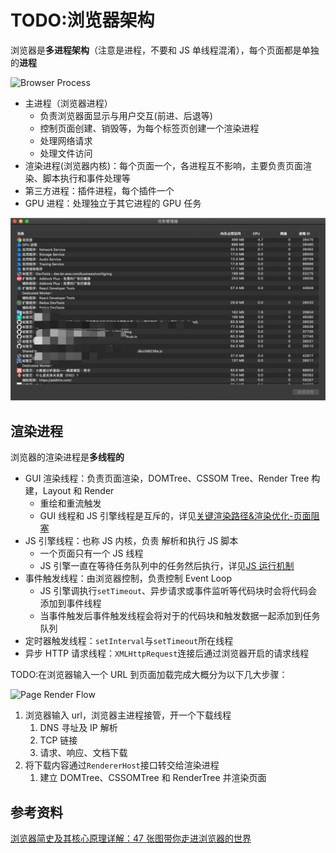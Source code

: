 # TODO:浏览器架构

浏览器是**多进程架构**（注意是进程，不要和 JS 单线程混淆），每个页面都是单独的**进程**

![Browser Process](https://p3-juejin.byteimg.com/tos-cn-i-k3u1fbpfcp/71df0dedf3484d99ba6de74403383e2f~tplv-k3u1fbpfcp-zoom-in-crop-mark:3024:0:0:0.awebp)

- 主进程（浏览器进程）
  - 负责浏览器面显示与用户交互(前进、后退等)
  - 控制页面创建、销毁等，为每个标签页创建一个渲染进程
  - 处理网络请求
  - 处理文件访问
- 渲染进程(浏览器内核)：每个页面一个，各进程互不影响，主要负责页面渲染、脚本执行和事件处理等
- 第三方进程：插件进程，每个插件一个
- GPU 进程：处理独立于其它进程的 GPU 任务

![Browser Process Demo](../../assets/images/browser/browser-process.png)

## 渲染进程

浏览器的渲染进程是**多线程的**

- GUI 渲染线程：负责页面渲染，DOMTree、CSSOM Tree、Render Tree 构建，Layout 和 Render
  - 重绘和重流触发
  - GUI 线程和 JS 引擎线程是互斥的，详见[关键渲染路径&渲染优化-页面阻塞](./2.关键渲染路径&渲染优化.md)
- JS 引擎线程：也称 JS 内核，负责 解析和执行 JS 脚本
  - 一个页面只有一个 JS 线程
  - JS 引擎一直在等待任务队列中的任务然后执行，详见[JS 运行机制](../../02-JavaScript/02.Core/05-运行机制.md)
- 事件触发线程：由浏览器控制，负责控制 Event Loop
  - JS 引擎调执行`setTimeout`、异步请求或事件监听等代码块时会将代码会添加到事件线程
  - 当事件触发后事件触发线程会将对于的代码块和触发数据一起添加到任务队列
- 定时器触发线程：`setInterval`与`setTimeout`所在线程
- 异步 HTTP 请求线程：`XMLHttpRequest`连接后通过浏览器开启的请求线程

TODO:在浏览器输入一个 URL 到页面加载完成大概分为以下几大步骤：

![Page Render Flow](https://p3-juejin.byteimg.com/tos-cn-i-k3u1fbpfcp/b25113fced254aeea1a77fca56919162~tplv-k3u1fbpfcp-zoom-in-crop-mark:3024:0:0:0.awebp)

1. 浏览器输入 url，浏览器主进程接管，开一个下载线程
   1. DNS 寻址及 IP 解析
   2. TCP 链接
   3. 请求、响应、文档下载
2. 将下载内容通过`RendererHost`接口转交给渲染进程
   1. 建立 DOMTree、CSSOMTree 和 RenderTree 并渲染页面

## 参考资料

[浏览器简史及其核心原理详解：47 张图带你走进浏览器的世界](https://juejin.cn/post/6983896089703235592)

